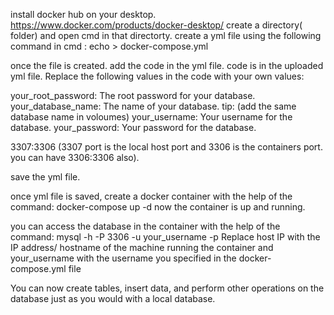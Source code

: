 install docker hub on your desktop.  https://www.docker.com/products/docker-desktop/
create a directory( folder) and open cmd in that directorty.
create a yml file using the following command in cmd : echo > docker-compose.yml

once the file is created. add the code in the yml file. code is in the uploaded yml file.
Replace the following values in the code with your own values:

your_root_password: The root password for your database.
your_database_name: The name of your database. tip: (add the same database name in voloumes)
your_username: Your username for the database.
your_password: Your password for the database.

3307:3306 (3307 port is the local host port and 3306 is the containers port. you can have 3306:3306 also).

save the yml file.


once yml file is saved, create a docker container with the help of the command: docker-compose up -d
now the container is up and running.

you can access the database in the container with the help of the command: mysql -h <host IP> -P 3306 -u your_username -p
Replace host IP with the IP address/ hostname of the machine running the container and your_username with the username you specified in the docker-compose.yml file

You can now create tables, insert data, and perform other operations on the database just as you would with a local database.
